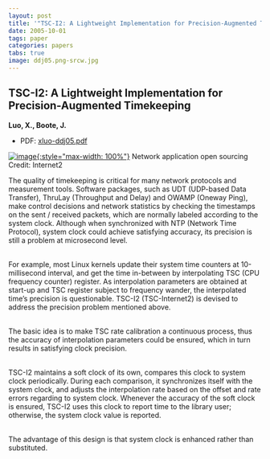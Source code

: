 ```yaml
---
layout: post
title: '"TSC-I2: A Lightweight Implementation for Precision-Augmented Timekeeping"'
date: 2005-10-01
tags: paper
categories: papers
tabs: true
image: ddj05.png-srcw.jpg
---
```


## TSC-I2: A Lightweight Implementation for Precision-Augmented Timekeeping
**Luo, X., Boote, J.**
- PDF: [xluo-ddj05.pdf](/documents/xluo-ddj05.pdf)


[![image](https://www.evl.uic.edu/output/originals/ddj05.png-srcw.jpg){:style="max-width: 100%"}](https://www.evl.uic.edu/output/originals/ddj05.png-srcw.jpg)
Network application open sourcing
Credit: Internet2

The quality of timekeeping is critical for many network protocols and measurement tools. Software packages, such as UDT (UDP-based Data Transfer), ThruLay (Throughput and Delay) and OWAMP (Oneway Ping), make control decisions and network statistics by checking the timestamps on the sent / received packets, which are normally labeled according to the system clock. Although when synchronized with NTP (Network Time Protocol), system clock could achieve satisfying accuracy, its precision is still a problem at microsecond level.<br><br>

For example, most Linux kernels update their system time counters at 10-millisecond interval, and get the time in-between by interpolating TSC (CPU frequency counter) register. As interpolation parameters are obtained at start-up and TSC register subject to frequency wander, the interpolated time&rsquo;s precision is questionable. TSC-I2 (TSC-Internet2) is devised to address the precision problem mentioned above.<br><br>

The basic idea is to make TSC rate calibration a continuous process, thus the accuracy of interpolation parameters could be ensured, which in turn results in satisfying clock precision.<br><br>

TSC-I2 maintains a soft clock of its own, compares this clock to system clock periodically. During each comparison, it synchronizes itself with the system clock, and adjusts the interpolation rate based on the offset and rate errors regarding to system clock. Whenever the accuracy of the soft clock is ensured, TSC-I2 uses this clock to report time to the library user; otherwise, the system clock value is reported.<br><br>

The advantage of this design is that system clock is enhanced rather than substituted.